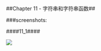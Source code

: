 ##Chapter 11 - 字符串和字符串函数##

###screenshots:

####11_1####

![](https://github.com/PytLab/C-Primer-Plus/blob/master/ch11/screenshots/11_1_out.gif)

